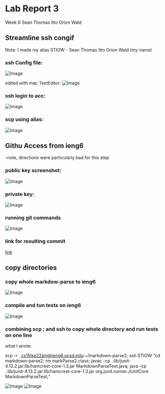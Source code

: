 # Lab Report 3
Week 6
Sean Thomas Itto Orion Wald


## Streamline ssh congif

Note: I made my alias STIOW - Sean Thomas Itto Orion Wald (my name)

### ssh Config file:
![Image](Lab6_2.png)

edited with mac TextEditor:
![Image](Lab6_3.png)

### ssh login to acc:
![Image](Lab6_1.png)

### scp using alias:
![Image](Lab6_4.png)

## Githu Access from ieng6

-note, directions were particularly bad for this step

### public key screenshot:
![Image](Lab6_5.png)

### private key:
![Image](Lab6_6.png)

### running git commands
![Image](Lab6_7.png)

### link for resulting commit
[link](https://github.com/CrustaceanKing/markdown-parser/commit/a05eb1089f0ec48650bb1539c0f98e73fd7f864c)

## copy directories

### copy whole markdow-parse to ieng6
![Image](Lab6_8.png)

### compile and tun tests on ieng6
![Image](Lab6_9.png)

### combining scp ; and ssh to copy whole directory and run tests on one line

what I wrote:

scp -r . cs15lsp22anj@ieng6.ucsd.edu:~/markdown-parse2; ssh STIOW “cd markdown-parse2; rm markParse2.class; javac -cp .:lib/junit-4.13.2.jar:lib/hamcrest-core-1.3.jar MarkdownParseTest.java; java -cp .:lib/junit-4.13.2.jar:lib/hamcrest-core-1.3.jar org.junit.runner.JUnitCore MarkdownParseTest;”

![Image](Lab6_10_1.png)
![Image](Lab6_10_2.png)

